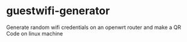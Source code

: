 # guestwifi-generator
Generate random wifi credentials on an openwrt router and make a QR Code on linux machine
